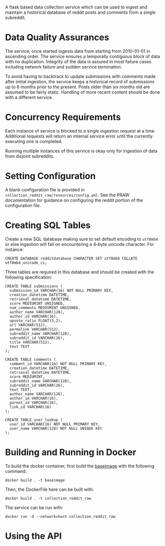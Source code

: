 A flask based data collection service which can be used to ingest and maintain a historical database of reddit posts and comments from a single subreddit.


# Data Quality Assurances

The service, once started ingests data from starting from 2010-01-01 in ascending order. The service ensures a temporally contiguous block of data with no duplication. Integrity of the data is assured in most failure cases including network failure and sudden service termination.

To avoid having to backtrack to update submissions with comments made after initial ingestion, the service keeps a historical record of submissions up to 6 months prior to the present. Posts older than six months old are assumed to be fairly static. Handling of more recent content should be done with a different service.


# Concurrency Requirements

Each instance of service is blocked to a single ingestion request at a time. Additional requests will return an internal service error until the currently executing one is completed.

Running multiple instances of this service is okay only for ingestion of data from disjoint subreddits.


# Setting Configuration

A blank configuration file is provided in `collection_reddit_raw/resources/config.yml`. See the PRAW documentation for guidance on configuring the reddit portion of the configuration file.


# Creating SQL Tables

Create a new SQL database making sure to set default encoding to `utf8mb4` or else ingestion will fail on encountering a 4-byte unicode character. For instance:

```
CREATE DATABASE redditdatabase CHARACTER SET utf8mb4 COLLATE utf8mb4_unicode_ci;
```

Three tables are required in this database and should be created with the following specification:

```
CREATE TABLE submissions (
  submission_id VARCHAR(16) NOT NULL PRIMARY KEY,
  creation_datetime DATETIME,
  retrieval_datetime DATETIME,
  score MEDIUMINT UNSIGNED,
  num_comments MEDIUMINT UNSIGNED,
  author_name VARCHAR(128),
  author_id VARCHAR(16),
  upvote_ratio FLOAT(3,2),
  url VARCHAR(512),
  permalink VARCHAR(512),
  subreddit_name VARCHAR(128),
  subreddit_id VARCHAR(16),
  title VARCHAR(512),
  text TEXT
);
```

```
CREATE TABLE comments (
  comment_id VARCHAR(16) NOT NULL PRIMARY KEY,
  creation_datetime DATETIME,
  retrieval_datetime DATETIME,
  score MEDIUMINT,
  subreddit_name VARCHAR(128),
  subreddit_id VARCHAR(16),
  text TEXT,
  author_name VARCHAR(128),
  author_id VARCHAR(16),
  parent_id VARCHAR(16),
  link_id VARCHAR(16)
);
```

```
CREATE TABLE user_lookup (
  user_id VARCHAR(16) NOT NULL PRIMARY KEY,
  user_name VARCHAR(128) NOT NULL UNIQUE KEY
);
```


# Building and Running in Docker

To build the docker container, first build the [baseimage](https://github.com/project-earth/baseimage) with the following command:

```
docker build . -t baseimage
```

Then, the DockerFile here can be built with:

```
docker build . -t collection_reddit_raw
```

The service can be run with:

```
docker run -d --network=host collection_reddit_raw
```


# Using the API

